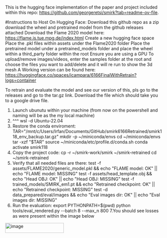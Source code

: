 This is the hugging face implementation of the paper and project included within this repo: https://github.com/georgeretsi/smirk?tab=readme-ov-file.

#Instructions to Host On Hugging Face:
Download this github repo as a zip
download the wheel and pretrained model from the github releases attached
Download the Flame 2020 model here: https://flame.is.tue.mpg.de/index.html
Create a new hugging face space
Place the .pkl files within assets under the Flame2020 folder
Place the pretrained model under a pretrained_models folder and place the wheel within a third_party folder within the root
Ensure you are using a GPU
To upload/remove images/videos, enter the samples folder at the root and choose the files you want to add/delete and it will re run to show the 3d mesh
A Working version can be found here: https://huggingface.co/spaces/icampara/6166FinalWithRetrain?logs=container 


To retrain and evaluate the model and see our version of this, pls go to the releases and go to the tar.gz link.
Download the file which should take you to a google drive file.
1. Launch ubunutu within your machine (from now on the powershell and naming will be as the my local machine)
2. ^^^ wsl -d Ubuntu-22.04
3. Restore the conda enviroment: TAR="/mnt/c/Users/Irfan/Documents/GitHub/smirk6166Retrained/smirk118_env_backup.tar.gz"
mkdir -p ~/miniconda/envs
cd ~/miniconda/envs
tar -xzf "$TAR"
source ~/miniconda/etc/profile.d/conda.sh
conda activate smirk118
4. Copy the project code: cp -r ~/smirk-work/smirk ~/smirk-retrained
cd ~/smirk-retrained
5. Verify that all needed files are there: test -f assets/FLAME2020/generic_model.pkl && echo "FLAME model: OK" || echo "FLAME model: MISSING"
test -f assets/head_template.obj && echo "Head OBJ: OK" || echo "Head OBJ: MISSING"
test -f trained_models/SMIRK_em1.pt && echo "Retrained checkpoint: OK" || echo "Retrained checkpoint: MISSING"
test -d data_prepared/eval/images && echo "Eval images dir: OK" || echo "Eval images dir: MISSING"
6. Run the evaluation: export PYTHONPATH=$(pwd)
python tools/eval_rendered.py --batch 8 --max_n 800
7.You should see losses as were present within the image below
<img width="188" height="32" alt="image" src="https://github.com/user-attachments/assets/a6612b62-da26-440f-a5c6-b4294784fd4d" />
